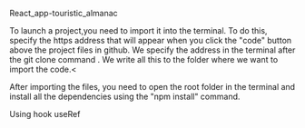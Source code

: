 React_app-touristic_almanac

To launch a project,you need to </i>import it into the terminal. To do this, specify the https address that will appear when you click the "code" button above the project files in github. We specify the address in the terminal after the git clone command . We write all this to the folder where we want to import the code.<

After importing the files, you need to open the root folder in the terminal and install all the dependencies using the "npm install" command.

Using hook useRef
